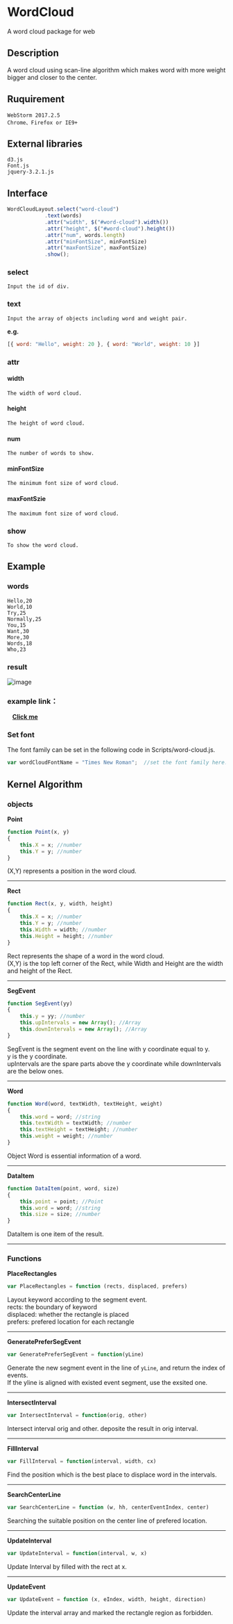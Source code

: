 # WordCloud
A word cloud package for web
## Description
A word cloud using scan-line algorithm which makes word with more weight bigger and closer to the center.
## Ruquirement
    WebStorm 2017.2.5
    Chrome、Firefox or IE9+
## External libraries
```
d3.js
Font.js
jquery-3.2.1.js
```

## Interface 
```javascript
WordCloudLayout.select("word-cloud")
            .text(words)
            .attr("width", $("#word-cloud").width())
            .attr("height", $("#word-cloud").height())
            .attr("num", words.length)
            .attr("minFontSize", minFontSize)
            .attr("maxFontSize", maxFontSize)
            .show();
```
### select  
```
Input the id of div.  
```
### text  
```
Input the array of objects including word and weight pair.  
```

**e.g.**
```javascript
[{ word: "Hello", weight: 20 }, { word: "World", weight: 10 }]
```
### attr  
#### width  
```
The width of word cloud.  
```
#### height   
```
The height of word cloud.  
```
#### num
```
The number of words to show.
```
#### minFontSize
```
The minimum font size of word cloud.
```
#### maxFontSzie
```
The maximum font size of word cloud.
```
### show
```
To show the word cloud.
```
## Example
  ### words
    Hello,20
    World,10
    Try,25
    Normally,25
    You,15
    Want,30
    More,30
    Words,18
    Who,23
  ### result
![image](https://github.com/thu-vis/WordCloud/blob/master/example_result.png)

  ### example link：
    **[Click me](https://whwang1996.github.io/WordCloud/)**
### Set font
The font family can be set in the following code in Scripts/word-cloud.js.
```javascript
var wordCloudFontName = "Times New Roman";  //set the font family here. e.g. Georgia, Microsoft YaHei
```

## Kernel Algorithm
  ### objects
**Point**
```javascript
function Point(x, y)
{
    this.X = x; //number
    this.Y = y; //number
}
```
(X,Y) represents a position in the word cloud.  
***
**Rect**
```javascript
function Rect(x, y, width, height)
{
    this.X = x; //number
    this.Y = y; //number
    this.Width = width; //number
    this.Height = height; //number
}
```
Rect represents the shape of a word in the word cloud.  
(X,Y) is the top left corner of the Rect, while Width and Height are the width and height of the Rect.  
***
**SegEvent**
```javascript
function SegEvent(yy)
{
    this.y = yy; //number
    this.upIntervals = new Array(); //Array
    this.downIntervals = new Array(); //Array
}
```
SegEvent is the segment event on the line with y coordinate equal to y.  
y is the y coordinate.  
upIntervals are the spare parts above the y coordinate while downIntervals are the below ones.  
***
**Word**
```javascript
function Word(word, textWidth, textHeight, weight)
{
    this.word = word; //string
    this.textWidth = textWidth; //number
    this.textHeight = textHeight; //number
    this.weight = weight; //number
}
```
Object Word is essential information of a word.  
***
**DataItem**
```javascript
function DataItem(point, word, size)
{
    this.point = point; //Point
    this.word = word; //string
    this.size = size; //number
}
```
DataItem is one item of the result.  
***
  ### Functions
**PlaceRectangles**
```javascript
var PlaceRectangles = function (rects, displaced, prefers)
```
Layout keyword according to the segment event.  
rects: the boundary of keyword  
displaced: whether the rectangle is placed  
prefers: prefered location for each rectangle  
***
**GeneratePreferSegEvent**
```javascript
var GeneratePreferSegEvent = function(yLine)
```
Generate the new segment event in the line of <code>yLine</code>, and return the index of events.  
If the yline is aligned with existed event segment, use the exsited one.  
***
**IntersectInterval**
```javascript
var IntersectInterval = function(orig, other)
```
Intersect interval orig and other. deposite the result in orig interval.  
***
**FillInterval**
```javascript
var FillInterval = function(interval, width, cx)
```
Find the position which is the best place to displace word in the intervals. 
***
**SearchCenterLine**
```javascript
var SearchCenterLine = function (w, hh, centerEventIndex, center)
```
Searching the suitable position on the center line of prefered location.  
***
**UpdateInterval**
```javascript
var UpdateInterval = function(interval, w, x)
```
Update Interval by filled with the rect at x.  
***
**UpdateEvent**
```javascript
var UpdateEvent = function (x, eIndex, width, height, direction)
```
Update the interval array and marked the rectangle region as forbidden.
